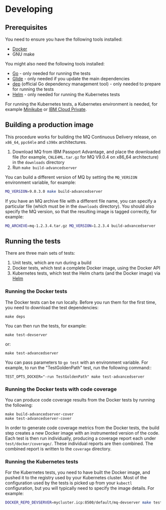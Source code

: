 # Developing

## Prerequisites
You need to ensure you have the following tools installed:
* [Docker](https://www.docker.com/)
* GNU make

You might also need the following tools installed: 
* [Go](https://golang.org/) - only needed for running the tests
* [Glide](https://glide.sh/) - only needed if you update the main dependencies
* [dep](https://github.com/golang/dep) (official Go dependency management tool) - only needed to prepare for running the tests
* [Helm](https://helm.sh) - only needed for running the Kubernetes tests

For running the Kubernetes tests, a Kubernetes environment is needed, for example [Minikube](https://github.com/kubernetes/minikube) or [IBM Cloud Private](https://www.ibm.com/cloud-computing/products/ibm-cloud-private/).

## Building a production image
This procedure works for building the MQ Continuous Delivery release, on `x86_64`, `ppc64le` and `s390x` architectures.

1. Download MQ from IBM Passport Advantage, and place the downloaded file (for example, `CNLE4ML.tar.gz` for MQ V9.0.4 on x86_64 architecture) in the `downloads` directory
2. Run `make build-advancedserver`

You can build a different version of MQ by setting the `MQ_VERSION` environment variable, for example:

```bash
MQ_VERSION=9.0.3.0 make build-advancedserver
```

If you have an MQ archive file with a different file name, you can specify a particular file (which must be in the `downloads` directory).  You should also specify the MQ version, so that the resulting image is tagged correctly, for example:

```bash
MQ_ARCHIVE=mq-1.2.3.4.tar.gz MQ_VERSION=1.2.3.4 build-advancedserver
```

## Running the tests
There are three main sets of tests:

1. Unit tests, which are run during a build
2. Docker tests, which test a complete Docker image, using the Docker API
3. Kubernetes tests, which test the Helm charts (and the Docker image) via [Helm](https://helm.sh)

### Running the Docker tests
The Docker tests can be run locally.  Before you run them for the first time, you need to download the test dependencies:

```
make deps
```

You can then run the tests, for example:

```
make test-devserver
```

or:

```
make test-advancedserver
```

You can pass parameters to `go test` with an environment variable.  For example, to run the "TestGoldenPath" test, run the following command::

```
TEST_OPTS_DOCKER="-run TestGoldenPath" make test-advancedserver
```

### Running the Docker tests with code coverage
You can produce code coverage results from the Docker tests by running the following:

```
make build-advancedserver-cover
make test-advancedserver-cover
```

In order to generate code coverage metrics from the Docker tests, the build step creates a new Docker image with an instrumented version of the code.  Each test is then run individually, producing a coverage report each under `test/docker/coverage/`.  These individual reports are then combined.  The combined report is written to the `coverage` directory. 


### Running the Kubernetes tests

For the Kubernetes tests, you need to have built the Docker image, and pushed it to the registry used by your Kubernetes cluster.  Most of the configuration used by the tests is picked up from your `kubectl` configuration, but you will typically need to specify the image details.  For example:

```bash
DOCKER_REPO_DEVSERVER=mycluster.icp:8500/default/mq-devserver make test-kubernetes-devserver
```
